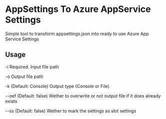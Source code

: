 # AppSettings To Azure AppService Settings
Simple tool to transform appsettings.json into ready to use Azure App Service Settings

## Usage
  -i           Required. Input file path

  -o           Output file path

  -k           (Default: Console) Output type (Console or File)

  --oef        (Default: false) Wether to overwrite or not output file if it does already exists

  --ss         (Default: false) Wether to mark the settings as slot settings
  